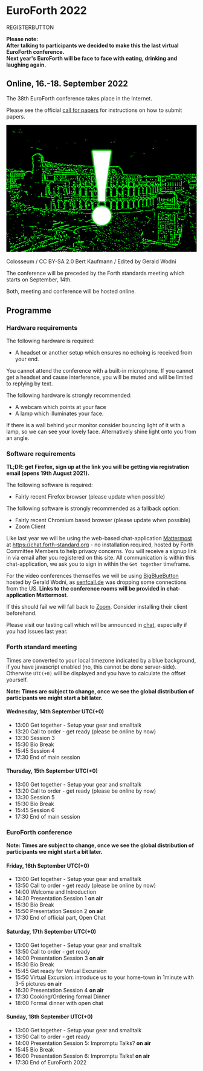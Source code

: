 # EuroForth 2022
REGISTERBUTTON

__Please note:  
After talking to participants we decided to make this the last virtual EuroForth conference.  
Next year's EuroForth will be  face to face with eating, drinking and laughing again.__

## Online, 16.-18. September 2022
The 38th EuroForth conference takes place in the Internet.

Please see the official [call for papers](http://www.euroforth.org/ef22/cfp.html) for instructions on how to submit papers.

![Colosseum / CC BY-SA 2.0 Bert Kaufmann / Edited by Gerald Wodni](/images/2022/colosseum-online.jpg)

Colosseum / CC BY-SA 2.0 Bert Kaufmann / Edited by Gerald Wodni

The conference will be preceded by the Forth standards meeting which starts on September, 14th.

Both, meeting and conference will be hosted online.

## Programme

### Hardware requirements
The following hardware is required:
- A headset or another setup which ensures no echoing is received from your end.

You cannot attend the conference with a built-in microphone. If you cannot get a headset and cause interference, you will be muted and will be limited to replying by text.

The following hardware is strongly recommended:
- A webcam which points at your face
- A lamp which illuminates your face.

If there is a wall behind your monitor consider bouncing light of it with a lamp, so we can see your lovely face. Alternatively shine light onto you from an angle.

### Software requirements

__TL;DR: get Firefox, sign up at the link you will be getting via registration email (opens 19th August 2021).__

The following software is required:
- Fairly recent Firefox browser (please update when possible)

The following software is strongly recommended as a fallback option:
- Fairly recent Chromium based browser (please update when possible)
- Zoom Client

Like last year we will be using the web-based chat-application [Mattermost](https://mattermost.com/) at https://chat.forth-standard.org - no installation required, hosted by Forth Committee Members to help privacy concerns.
You will receive a signup link in via email after you registered on this site.
All communication is within this chat-application, we ask you to sign in within the `Get together` timeframe.

For the video conferences themselfes we will be using [BigBlueButton](https://bigbluebutton.org/) hosted by Gerald Wodni, as [senfcall.de](https://senfcall.de/) was dropping some connections from the US.
__Links to the conference rooms will be provided in chat-application Mattermost__.

If this should fail we will fall back to [Zoom](https://zoom.us/). Consider installing their client beforehand.

Please visit our testing call which will be announced in [chat](https://chat.forth-standard.org/), especially if you had issues last year.

### Forth standard meeting
Times are converted to your local timezone indicated by a blue background, if you have javascript enabled (no, this cannot be done server-side). \
Otherwise `UTC(+0)` will be displayed and you have to calculate the offset yourself.

__Note: Times are subject to change, once we see the global distribution of participants we might start a bit later.__
#### Wednesday, 14th September UTC(+0)
- 13:00 Get together - Setup your gear and smalltalk
- 13:20 Call to order - get ready (please be online by now)
- 13:30 Session 3
- 15:30 Bio Break
- 15:45 Session 4
- 17:30 End of main session

#### Thursday, 15th September UTC(+0)
- 13:00 Get together - Setup your gear and smalltalk
- 13:20 Call to order - get ready (please be online by now)
- 13:30 Session 5
- 15:30 Bio Break
- 15:45 Session 6
- 17:30 End of main session

### EuroForth conference
__Note: Times are subject to change, once we see the global distribution of participants we might start a bit later.__
#### Friday, 16th September UTC(+0)
- 13:00 Get together - Setup your gear and smalltalk
- 13:50 Call to order - get ready (please be online by now)
- 14:00 Welcome and Introduction
- 14:30 Presentation Session 1 **on air**
- 15:30 Bio Break
- 15:50 Presentation Session 2 **on air**
- 17:30 End of official part, Open Chat

#### Saturday, 17th September UTC(+0)
- 13:00 Get together - Setup your gear and smalltalk
- 13:50 Call to order - get ready
- 14:00 Presentation Session 3 **on air**
- 15:30 Bio Break
- 15:45 Get ready for Virtual Excursion
- 15:50 Virtual Excursion: introduce us to your home-town in 1minute with 3-5 pictures **on air**
- 16:30 Presentation Session 4 **on air**
- 17:30 Cooking/Ordering formal Dinner
- 18:00 Formal dinner with open chat

#### Sunday, 18th September UTC(+0)
- 13:00 Get together - Setup your gear and smalltalk
- 13:50 Call to order - get ready
- 14:00 Presentation Session 5: Impromptu Talks? **on air**
- 15:45 Bio Break
- 16:00 Presentation Session 6: Impromptu Talks! **on air**
- 17:30 End of EuroForth 2022



<!--
## Registration process

The following procedure is very different from previous years, please bear with us.

1. Please register if you want to attend, also if you do not know yet if you will be able to attend. Registrations this year are not binding until the prepayment has been received, see below.
2. The decision for __`Rome`/`Online`__ will be announced on __20th July__ 13:37
    - If __`Online`__ is decided, the conference and the standards meeting will be held online, on the same dates.
    - If __`Rome`__ is decided, proceed to 3.
3. Please transfer at least 30% of your total as soon as possible, it must arrive on our account by 3rd August to ensure your room reservation (required by the hotel - we are forwarding the collective payment). Feel free to transfer the full sum right away, should we need to cancel at short notice, we will return all but the 30% downpayment to the hotel. Please transfer the remainder to arrive no later than 31st August.
4. We assume that the conference can now take place and the pandemic is nothing more but a conversational topic.
5. If however the conference has to be cancelled because of a _2nd wave_ or the like, the conference will be moved to 2021, your 30% down payment are not refundable in that case, but will be valid for the next year in the same hotel.

If you have any open questions to this process, do not hesitate to email us ( Claudia -dot- Wodni on Gmail, Subject: "EuroForth 2020 Registration").

__Registration opens on 20th July__
-->
